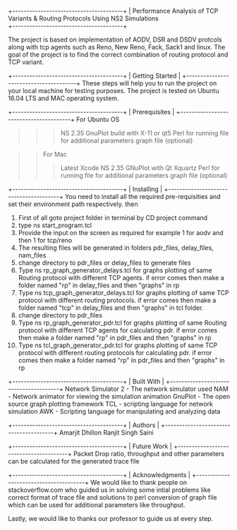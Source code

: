 
+---------------------------------------+
| Performance Analysis of TCP Variants &
 Routing Protocols Using NS2 Simulations              
+---------------------------------------+

The project is based on implementation of AODV, DSR and DSDV protcols along with tcp agents such as Reno, New Reno, Fack, Sack1 and linux.
The goal of the project is to find the correct combination of routing protocol and TCP variant.

+---------------------------------------+
|                Getting Started        |
+---------------------------------------+
These steps will help you to run the project on your local machine for testing purposes. The project is tested on Ubuntu 16.04 LTS and MAC operating system.

+---------------------------------------+
|                Prerequisites          |
+---------------------------------------+
For Ubuntu OS 
>>>  NS 2.35
>>>  GnuPlot build with X-11 or qt5
>>> Perl for running file for additional parameters graph file (optional)

>> For Mac
>>> Latest Xcode
>>> NS 2.35
>>> GNuPlot with Qt
>>> Xquartz
>>> Perl for running file for additional parameters graph file (optional)


+---------------------------------------+
|                Installing             |
+---------------------------------------+
You need to install all the required pre-requisities and set their environment path respectively. then

1. First of all goto project folder in terminal by CD project command
2. type ns start_program.tcl
3. Provide the input on the screen as required for example 1 for aodv and then 	1 for tcp/reno
4. The resulting files will be generated in folders pdr_files, delay_files, nam_files
5. change directory to pdr_files or delay_files to generate files
6. Type ns rp_graph_generator_delays.tcl for graphs plotting of same Routing protocol with different
	 TCP agents. if error comes then make a folder named "rp" in delay_files and then "graphs" in rp
7. Type ns tcp_graph_generator_delays.tcl for graphs plotting of same TCP protocol with different
	 routing protocols. if error comes then make a folder named "tcp" in delay_files and then "graphs" in tcl folder.
9. change directory to pdr_files
8. Type ns rp_graph_generator_pdr.tcl for graphs plotting of same Routing protocol with different
	TCP agents for calculating pdr. if error comes then make a folder named "rp" in pdr_files and then "graphs" in rp
9. Type ns tcl_graph_generator_pdr.tcl for graphs plotting of same TCP protocol with different
	routing protocols for calculating pdr. if error comes then make a folder named "rp" in pdr_files and then "graphs" in rp



+---------------------------------------+
|                Built With             |
+---------------------------------------+
Network Simulator 2 - The network simulator used
NAM - Network animator for viewing the simulation animation
GnuPlot - The open source graph plotting framework
TCL - scripting language for network simulation
AWK - Scripting language for manipulating and analyzing data

+---------------------------------------+
|                Authors                |
+---------------------------------------+
Amarjit Dhillon
Ranjit Singh Saini 


+---------------------------------------+
|                Future Work            |
+---------------------------------------+
Packet Drop ratio, throughput and other parameters can be calculated for the generated trace file



+---------------------------------------+
|		     Acknowledgments            |
+---------------------------------------+
We would like to thank people on stackoverflow.com who guided us in solving some intial problems like correct format of trace file and solutions to perl conversion of graph file which can be used for additional parameters like throughput.

Lastly, we would like to thanks our professor to guide us at every step.